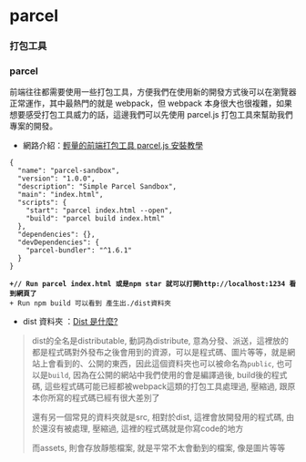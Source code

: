 # parcel

### 打包工具

### parcel

前端往往都需要使用一些打包工具，方便我們在使用新的開發方式後可以在瀏覽器正常運作，其中最熱門的就是 webpack，但 webpack 本身很大也很複雜，如果想要感受打包工具威力的話，這邊我們可以先使用 parcel.js 打包工具來幫助我們專案的開發。

* 網路介紹：[輕量的前端打包工具 parcel.js 安裝教學](https://tools.wingzero.tw/article/sn/215)

<pre class="language-diff"><code class="lang-diff">{
  "name": "parcel-sandbox",
  "version": "1.0.0",
  "description": "Simple Parcel Sandbox",
  "main": "index.html",
  "scripts": {
    "start": "parcel index.html --open",
    "build": "parcel build index.html"
  },
  "dependencies": {},
  "devDependencies": {
    "parcel-bundler": "^1.6.1"
  }
}

<strong>+// Run parcel index.html 或是npm star 就可以打開http://localhost:1234 看到網頁了
</strong>+ Run npm build 可以看到 產生出./dist資料夾
</code></pre>

* dist 資料夾 ：[Dist 是什麼?](https://recafox.github.io/2020/08/02/what-is-dist/)

> dist的全名是distributable, 動詞為distribute, 意為分發、派送，這裡放的都是程式碼對外發布之後會用到的資源，可以是程式碼、圖片等等，就是網站上會看到的、公開的東西，因此這個資料夾也可以被命名為`public`, 也可以是`build`, 因為在公開的網站中我們使用的會是編譯過後, build後的程式碼, 這些程式碼可能已經都被webpack這類的打包工具處理過, 壓縮過, 跟原本你所寫的程式碼已經有很大差別了
>
> 還有另一個常見的資料夾就是src, 相對於dist, 這裡會放開發用的程式碼, 由於還沒有被處理, 壓縮過, 這裡的程式碼就是你寫code的地方
>
> 而assets, 則會存放靜態檔案, 就是平常不太會動到的檔案, 像是圖片等等

